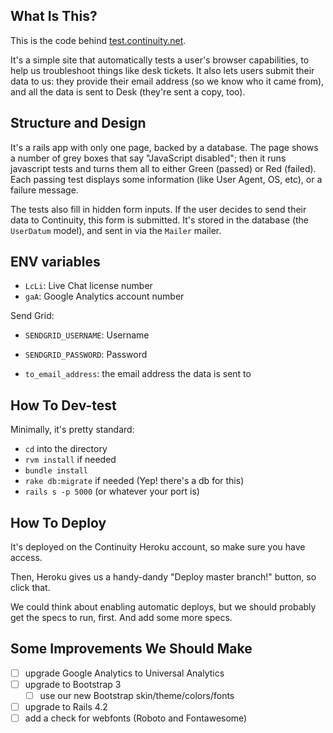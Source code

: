 ## What Is This?

This is the code behind [test.continuity.net](http://test.continuity.net/).

It's a simple site that automatically tests a user's browser capabilities, to help
us troubleshoot things like desk tickets. It also lets users submit their data
to us: they provide their email address (so we know who it came from), and all
the data is sent to Desk (they're sent a copy, too).

## Structure and Design

It's a rails app with only one page, backed by a database. The page shows a
number of grey boxes that say "JavaScript disabled"; then it runs javascript
tests and turns them all to either Green (passed) or Red (failed). Each passing
test displays some information (like User Agent, OS, etc), or a failure message.

The tests also fill in hidden form inputs. If the user decides to send their
data to Continuity, this form is submitted. It's stored in the database (the
`UserDatum` model), and sent in via the `Mailer` mailer.

## ENV variables

* `LcLi`: Live Chat license number
* `gaA`: Google Analytics account number

Send Grid:
* `SENDGRID_USERNAME`: Username
* `SENDGRID_PASSWORD`: Password

* `to_email_address`: the email address the data is sent to

## How To Dev-test

Minimally, it's pretty standard:

* `cd` into the directory
* `rvm install` if needed
* `bundle install`
* `rake db:migrate` if needed (Yep! there's a db for this)
* `rails s -p 5000` (or whatever your port is)

## How To Deploy

It's deployed on the Continuity Heroku account, so make sure you have access.

Then, Heroku gives us a handy-dandy "Deploy master branch!" button, so click
that.

We could think about enabling automatic deploys, but we should probably get the
specs to run, first. And add some more specs.

## Some Improvements We Should Make

* [ ] upgrade Google Analytics to Universal Analytics
* [ ] upgrade to Bootstrap 3
  * [ ] use our new Bootstrap skin/theme/colors/fonts
* [ ] upgrade to Rails 4.2
* [ ] add a check for webfonts (Roboto and Fontawesome)
